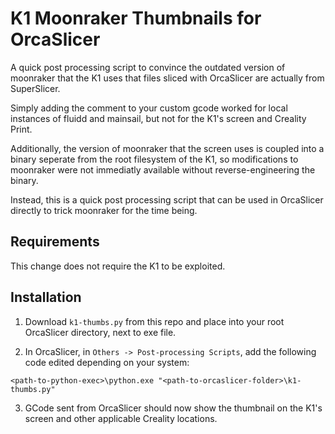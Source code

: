 # K1 Moonraker Thumbnails for OrcaSlicer

A quick post processing script to convince the outdated version of moonraker that the K1 uses that files sliced with OrcaSlicer are actually from SuperSlicer.

Simply adding the comment to your custom gcode worked for local instances of fluidd and mainsail, but not for the K1's screen and Creality Print. 

Additionally, the version of moonraker that the screen uses is coupled into a binary seperate from the root filesystem of the K1, so modifications to moonraker were not immediatly available without reverse-engineering the binary.

Instead, this is a quick post processing script that can be used in OrcaSlicer directly to trick moonraker for the time being.

## Requirements

This change does not require the K1 to be exploited.

## Installation

1. Download `k1-thumbs.py` from this repo and place into your root OrcaSlicer directory, next to exe file. 


2. In OrcaSlicer, in `Others -> Post-processing Scripts`, add the following code edited depending on your system:

```
<path-to-python-exec>\python.exe "<path-to-orcaslicer-folder>\k1-thumbs.py"
```

3. GCode sent from OrcaSlicer should now show the thumbnail on the K1's screen and other applicable Creality locations.